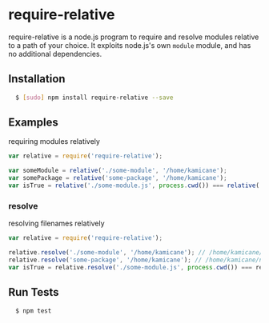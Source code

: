 # require-relative

require-relative is a node.js program to require and resolve modules relative to a path of your choice.
It exploits node.js's own `module` module, and has no additional dependencies.

## Installation
``` bash
  $ [sudo] npm install require-relative --save
```

## Examples
requiring modules relatively
``` js
var relative = require('require-relative');

var someModule = relative('./some-module', '/home/kamicane');
var somePackage = relative('some-package', '/home/kamicane');
var isTrue = relative('./some-module.js', process.cwd()) === relative('./some-module.js');
```

### resolve
resolving filenames relatively
```js
var relative = require('require-relative');

relative.resolve('./some-module', '/home/kamicane'); // /home/kamicane/some-module.js
relative.resolve('some-package', '/home/kamicane'); // /home/kamicane/node_modules/some-package/index.js
var isTrue = relative.resolve('./some-module.js', process.cwd()) === relative.resolve('./some-module.js');
```

## Run Tests
``` bash
  $ npm test
```
